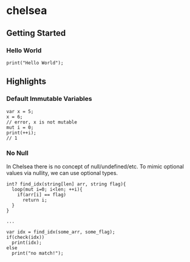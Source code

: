 # chelsea

## Getting Started

### Hello World

```
print("Hello World");
```

## Highlights

### Default Immutable Variables

```
var x = 5;
x = 6;
// error, x is not mutable 
mut i = 0;
print(++i);
// 1
```

### No Null

In Chelsea there is no concept of null/undefined/etc. To mimic optional values via nullity, we can use optional types. 

```
int? find_idx(string[len] arr, string flag){
  loop(mut i=0; i<len; ++i){
    if(arr[i] == flag)
      return i;
  }
}

...

var idx = find_idx(some_arr, some_flag);
if(check(idx))
  print(idx);
else 
  print("no match!");
```
